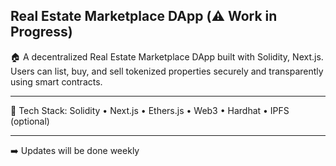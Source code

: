 ## Real Estate Marketplace DApp (⚠️ Work in Progress)

🏠 A decentralized Real Estate Marketplace DApp built with Solidity, Next.js. Users can list, buy, and sell tokenized properties securely and transparently using smart contracts. 

---
 
🔧 Tech Stack: Solidity • Next.js • Ethers.js • Web3 • Hardhat • IPFS (optional)   

---

 ➡️ Updates will be done weekly
